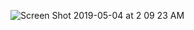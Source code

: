 ![Screen Shot 2019-05-04 at 2 09 23 AM](https://user-images.githubusercontent.com/36940073/57176885-a0567c80-6e12-11e9-88a6-dd6e28d7a5a8.png)
